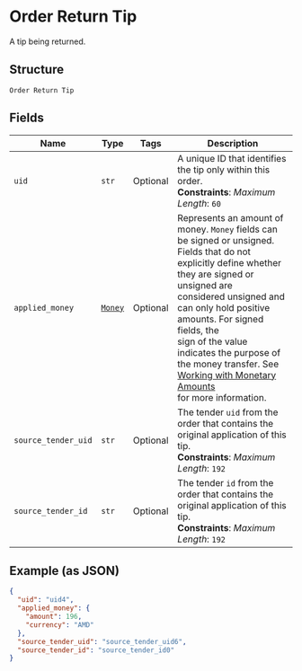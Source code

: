 
# Order Return Tip

A tip being returned.

## Structure

`Order Return Tip`

## Fields

| Name | Type | Tags | Description |
|  --- | --- | --- | --- |
| `uid` | `str` | Optional | A unique ID that identifies the tip only within this order.<br>**Constraints**: *Maximum Length*: `60` |
| `applied_money` | [`Money`](../../doc/models/money.md) | Optional | Represents an amount of money. `Money` fields can be signed or unsigned.<br>Fields that do not explicitly define whether they are signed or unsigned are<br>considered unsigned and can only hold positive amounts. For signed fields, the<br>sign of the value indicates the purpose of the money transfer. See<br>[Working with Monetary Amounts](https://developer.squareup.com/docs/build-basics/working-with-monetary-amounts)<br>for more information. |
| `source_tender_uid` | `str` | Optional | The tender `uid` from the order that contains the original application of this tip.<br>**Constraints**: *Maximum Length*: `192` |
| `source_tender_id` | `str` | Optional | The tender `id` from the order that contains the original application of this tip.<br>**Constraints**: *Maximum Length*: `192` |

## Example (as JSON)

```json
{
  "uid": "uid4",
  "applied_money": {
    "amount": 196,
    "currency": "AMD"
  },
  "source_tender_uid": "source_tender_uid6",
  "source_tender_id": "source_tender_id0"
}
```

